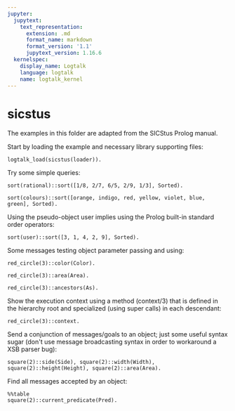 ```yaml
---
jupyter:
  jupytext:
    text_representation:
      extension: .md
      format_name: markdown
      format_version: '1.1'
      jupytext_version: 1.16.6
  kernelspec:
    display_name: Logtalk
    language: logtalk
    name: logtalk_kernel
---
```


<!--
________________________________________________________________________

This file is part of Logtalk <https://logtalk.org/>  
SPDX-FileCopyrightText: 1998-2025 Paulo Moura <pmoura@logtalk.org>  
SPDX-License-Identifier: Apache-2.0

Licensed under the Apache License, Version 2.0 (the "License");
you may not use this file except in compliance with the License.
You may obtain a copy of the License at

    http://www.apache.org/licenses/LICENSE-2.0

Unless required by applicable law or agreed to in writing, software
distributed under the License is distributed on an "AS IS" BASIS,
WITHOUT WARRANTIES OR CONDITIONS OF ANY KIND, either express or implied.
See the License for the specific language governing permissions and
limitations under the License.
________________________________________________________________________
-->

# sicstus

The examples in this folder are adapted from the SICStus Prolog manual.

Start by loading the example and necessary library supporting files:

```logtalk
logtalk_load(sicstus(loader)).
```

Try some simple queries:

```logtalk
sort(rational)::sort([1/8, 2/7, 6/5, 2/9, 1/3], Sorted).
```

<!--
Sorted = [1/8, 2/9, 2/7, 1/3, 6/5].
-->

```logtalk
sort(colours)::sort([orange, indigo, red, yellow, violet, blue, green], Sorted).
```

<!--
Sorted = [red, orange, yellow, green, blue, indigo, violet].
-->

Using the pseudo-object user implies using the Prolog built-in standard 
order operators:

```logtalk
sort(user)::sort([3, 1, 4, 2, 9], Sorted).
```

<!--
Sorted = [1, 2, 3, 4, 9].
-->

Some messages testing object parameter passing and using:

```logtalk
red_circle(3)::color(Color).
```

<!--
Color = red.
-->

```logtalk
red_circle(3)::area(Area).
```

<!--
Area = 28.274334.
-->

```logtalk
red_circle(3)::ancestors(As).
```

<!--
As = [circle(3, red), ellipse(3, 3, red)].
-->

Show the execution context using a method (context/3) that is defined in the
hierarchy root and specialized (using super calls) in each descendant:

```logtalk
red_circle(3)::context.
```

<!--
red_circle1
self: red_circle(3)
this: red_circle(3)
sender: user

circle2
self: red_circle(3)
this: circle(3,red)
sender: user

ellipse3
self: red_circle(3)
this: ellipse(3,3,red)
sender: user

true.
-->

Send a conjunction of messages/goals to an object; just some useful syntax sugar
(don't use message broadcasting syntax in order to workaround a XSB parser bug):

```logtalk
square(2)::side(Side), square(2)::width(Width), square(2)::height(Height), square(2)::area(Area).
```

<!--
Side = 2, Width = 2, Height = 2, Area = 4.
-->

Find all messages accepted by an object:

```logtalk
%%table
square(2)::current_predicate(Pred).
```

<!--
Pred = side/1 ; 
Pred = width/1 ;
Pred = height/1 ;
Pred = area/1 ;
false.

Find all data on a specific message accepted by an object:

```logtalk
%%table
square(_)::predicate_property(side(_), Prop).
```

<!--
Prop = public ;
Prop = static ;
Prop = declared_in(square(_133)) ;
Prop = defined_in(square(_164)).
-->
